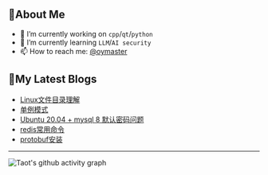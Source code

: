 ## 🎯About Me

- 🔭 I’m currently working on `cpp`/`qt`/`python`
- 🌱 I’m currently learning  `LLM`/`AI security`
- 📫 How to reach me: [@oymaster](https://github/oymaster)

## 📕My Latest Blogs
<!-- BLOG-POST-LIST:START -->
- [Linux文件目录理解](http://example.com/posts/58113.html)
- [单例模式](http://example.com/posts/46132.html)
- [Ubuntu 20.04 + mysql 8 默认密码问题](http://example.com/posts/44849.html)
- [redis常用命令](http://example.com/posts/34206.html)
- [protobuf安装](http://example.com/posts/32845.html)
<!-- BLOG-POST-LIST:END -->


---
![Taot's github activity graph](https://github-readme-activity-graph.vercel.app/graph?username=oymaster&theme=xcode)



<!--
![LeetCode Stats](https://leetcard.jacoblin.cool/oymaster?theme=catppuccinMocha&font=Anaheim&site=cn)
**oymaster/oymaster** is a ✨ _special_ ✨ repository because its `README.md` (this file) appears on your GitHub profile.

Here are some ideas to get you started:
- 🔭 I’m currently working on ...
- 🌱 I’m currently learning ...
- 👯 I’m looking to collaborate on ...
- 🤔 I’m looking for help with ...
- 💬 Ask me about ...
- 📫 How to reach me: ...
- 😄 Pronouns: ...
- ⚡ Fun fact: ...
-->

